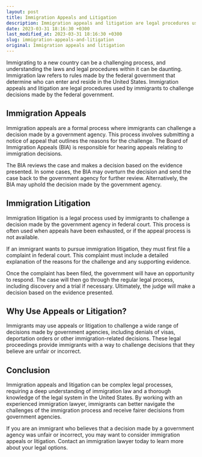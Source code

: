 ```yaml
---
layout: post
title: Immigration Appeals and Litigation
description: Immigration appeals and litigation are legal procedures used by immigrants to challenge decisions made by the federal government. Learn more about this topic here.
date: 2023-03-31 18:16:30 +0300
last_modified_at: 2023-03-31 18:16:30 +0300
slug: immigration-appeals-and-litigation
original: Immigration appeals and litigation
---
```


Immigrating to a new country can be a challenging process, and understanding the laws and legal procedures within it can be daunting. Immigration law refers to rules made by the federal government that determine who can enter and reside in the United States. Immigration appeals and litigation are legal procedures used by immigrants to challenge decisions made by the federal government.

## Immigration Appeals

Immigration appeals are a formal process where immigrants can challenge a decision made by a government agency. This process involves submitting a notice of appeal that outlines the reasons for the challenge. The Board of Immigration Appeals (BIA) is responsible for hearing appeals relating to immigration decisions.

The BIA reviews the case and makes a decision based on the evidence presented. In some cases, the BIA may overturn the decision and send the case back to the government agency for further review. Alternatively, the BIA may uphold the decision made by the government agency.

## Immigration Litigation

Immigration litigation is a legal process used by immigrants to challenge a decision made by the government agency in federal court. This process is often used when appeals have been exhausted, or if the appeal process is not available.

If an immigrant wants to pursue immigration litigation, they must first file a complaint in federal court. This complaint must include a detailed explanation of the reasons for the challenge and any supporting evidence.

Once the complaint has been filed, the government will have an opportunity to respond. The case will then go through the regular legal process, including discovery and a trial if necessary. Ultimately, the judge will make a decision based on the evidence presented.

## Why Use Appeals or Litigation?

Immigrants may use appeals or litigation to challenge a wide range of decisions made by government agencies, including denials of visas, deportation orders or other immigration-related decisions. These legal proceedings provide immigrants with a way to challenge decisions that they believe are unfair or incorrect.

## Conclusion

Immigration appeals and litigation can be complex legal processes, requiring a deep understanding of immigration law and a thorough knowledge of the legal system in the United States. By working with an experienced immigration lawyer, immigrants can better navigate the challenges of the immigration process and receive fairer decisions from government agencies.

If you are an immigrant who believes that a decision made by a government agency was unfair or incorrect, you may want to consider immigration appeals or litigation. Contact an immigration lawyer today to learn more about your legal options.